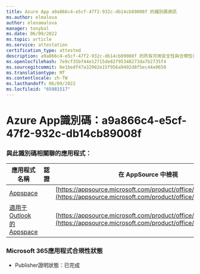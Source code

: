 ```yaml
---
title: Azure App a9a866c4-e5cf-47f2-932c-db14cb89008f 的識別碼資訊
ms.author: elmalova
author: elenamalova
manager: tonybal
ms.date: 06/09/2022
ms.topic: article
ms.service: attestation
certification_type: attested
description: a9a866c4-e5cf-47f2-932c-db14cb89008f 的所有可用安全性與合規性資訊。
ms.openlocfilehash: 7e9cf35bf44e12715de82f95348273da7b2735f4
ms.sourcegitcommit: 6e1bedf47a32902e15f956a9492d8f5ec44a9650
ms.translationtype: MT
ms.contentlocale: zh-TW
ms.lasthandoff: 06/09/2022
ms.locfileid: "65981517"
---
```

# <a name="azure-app-id-a9a866c4-e5cf-47f2-932c-db14cb89008f"></a>Azure App識別碼：a9a866c4-e5cf-47f2-932c-db14cb89008f


### <a name="apps-associated-with-this-id"></a>與此識別碼相關聯的應用程式：
| **應用程式名稱** | **認證** | **在 AppSource 中檢視** |
|--------------|---------------|-----------------------|
| [Appspace](../forward/WA200001738.md) |  | [https://appsource.microsoft.com/product/office/WA200001738](https://appsource.microsoft.com/product/office/WA200001738) |
| [適用于 Outlook 的 Appspace](../forward/WA200004102.md) |  | [https://appsource.microsoft.com/product/office/WA200004102](https://appsource.microsoft.com/product/office/WA200004102) |

### <a name="microsoft-365-app-compliance-status"></a>Microsoft 365應用程式合規性狀態
- Publisher證明狀態：已完成

